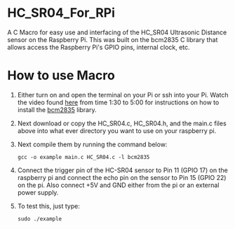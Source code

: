 HC_SR04_For_RPi
===============

A C Macro for easy use  and interfacing of the HC_SR04 Ultrasonic Distance sensor on the Raspberry Pi. This was built on
the bcm2835 C library that allows access the Raspberry Pi's GPIO pins, internal clock, etc.

How to use Macro
================

  1) Either turn on and open the terminal on your Pi or ssh into your Pi. Watch the video found [here](http://www.youtube.com/watch?v=h89ZL0YWPok) from time 1:30 to 5:00 for instructions on how to install the [bcm2835](http://www.airspayce.com/mikem/bcm2835/index.html) library.
      
  2) Next download or copy the HC_SR04.c, HC_SR04.h, and the main.c files above into what ever directory you want
     to use on your raspberry pi.
     
  3) Next compile them by running the command below:
     ```
     gcc -o example main.c HC_SR04.c -l bcm2835
     ```
  
  4) Connect the trigger pin of the HC-SR04 sensor to Pin 11 (GPIO 17) on the raspberry pi and connect the echo pin on the 
     sensor to Pin 15 (GPIO 22) on the pi. Also connect +5V and GND either from the pi or an external power supply.
     
  5) To test this, just type:
     ```
     sudo ./example
     ```

